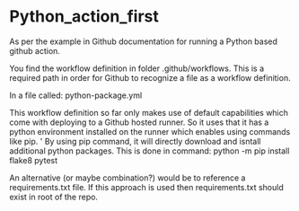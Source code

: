 # Python_action_first
As per the example in Github documentation for running a Python based github action.

You find the workflow definition in folder .github/workflows. This is a required path in order for Github to recognize a file as a workflow definition.

In a file called: python-package.yml

This workflow definition so far only makes use of default capabilities which come with deploying to a Github hosted runner. So it uses that it has a python environment installed on the runner which enables using commands like pip.
'
By using pip command, it will directly download and isntall additional python packages. This is done in command:
 python -m pip install flake8 pytest
 

An alternative (or maybe combination?) would be to reference a requirements.txt file. If this approach is used then requirements.txt should exist in root of the repo.
